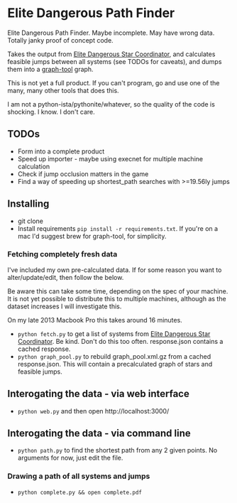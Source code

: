 # Elite Dangerous Path Finder
Elite Dangerous Path Finder. Maybe incomplete. May have wrong data. Totally
janky proof of concept code.

Takes the output from [Elite Dangerous Star Coordinator](http://edstarcoordinator.com/), 
and calculates feasible jumps between all systems (see TODOs for caveats), and
dumps them into a [graph-tool](http://graph-tool.skewed.de/) graph.

This is not yet a full product. If you can't program, go and use one of the
many, many other tools that does this.

I am not a python-ista/pythonite/whatever, so the quality of the code is
shocking. I know. I don't care.

## TODOs
  - Form into a complete product
  - Speed up importer - maybe using execnet for multiple machine calculation
  - Check if jump occlusion matters in the game
  - Find a way of speeding up shortest_path searches with >=19.56ly jumps

## Installing
  - git clone
  - Install requirements `pip install -r requirements.txt`. If you're on a mac
	I'd suggest brew for graph-tool, for simplicity.

### Fetching completely fresh data
I've included my own pre-calculated data. If for some reason you want to
alter/update/edit, then follow the below.

Be aware this can take some time, depending on the spec of your machine. It is
not yet possible to distribute this to multiple machines, although as the
dataset increases I will investigate this.

On my late 2013 Macbook Pro this takes around 16 minutes. 

  - `python fetch.py` to get a list of systems from
	[Elite Dangerous Star Coordinator](http://edstarcoordinator.com/). Be
	kind. Don't do this too often. response.json contains a cached response.
  - `python graph_pool.py` to rebuild graph_pool.xml.gz from a cached
	response.json. This will contain a precalculated graph of stars and feasible 
	jumps.

## Interogating the data - via web interface
  - `python web.py` and then open http://localhost:3000/

## Interogating the data - via command line
  - `python path.py` to find the shortest path from any 2 given points. No
	arguments for now, just edit the file.

### Drawing a path of all systems and jumps
  - `python complete.py && open complete.pdf` 
